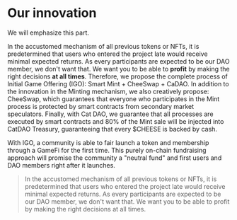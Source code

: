 # Our innovation



We will emphasize this part.

In the accustomed mechanism of all previous tokens or NFTs, it is predetermined that users who entered the project late would receive minimal expected returns. As every participants are expected to be our DAO member, we don't want that. We want you to be able to **profit** by making the right decisions **at all times**. Therefore, we propose the complete process of Initial Game Offering (IGO): Smart Mint + CheeSwap + CaDAO. In addition to the innovation in the Minting mechanism, we also creatively propose: CheeSwap, which guarantees that everyone who participates in the Mint process is protected by smart contracts from secondary market speculators. Finally, with Cat DAO, we guarantee that all processes are executed by smart contracts and 80% of the Mint sale will be injected into CatDAO Treasury, guaranteeing that every $CHEESE is backed by cash.

With IGO, a community is able to fair launch a token and membership through a GameFi for the first time. This purely on-chain fundraising approach will promise the community a "neutral fund" and first users and DAO members right after it launches.

> In the accustomed mechanism of all previous tokens or NFTs, it is predetermined that users who entered the project late would receive minimal expected returns. As every participants are expected to be our DAO member, we don't want that. We want you to be able to profit by making the right decisions at all times.
